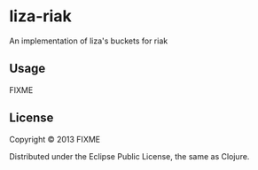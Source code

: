 # liza-riak

An implementation of liza's buckets for riak

## Usage

FIXME

## License

Copyright © 2013 FIXME

Distributed under the Eclipse Public License, the same as Clojure.
